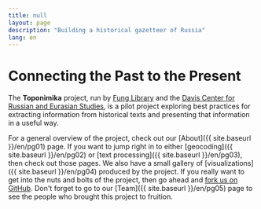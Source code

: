 ```yaml
---
title: null
layout: page
description: "Building a historical gazetteer of Russia"
lang: en
---
```


Connecting the Past to the Present
==================================

The __Toponimika__ project, run by [Fung Library](http://hcl.harvard.edu/libraries/fung/) and the [Davis Center for Russian and Eurasian Studies](http://daviscenter.fas.harvard.edu/), is a pilot project exploring best practices for extracting information from historical texts and presenting that information in a useful way.  
  
For a general overview of the project, check out our [About]({{ site.baseurl }}/en/pg01) page. If you want to jump right in to either [geocoding]({{ site.baseurl }}/en/pg02) or [text processing]({{ site.baseurl }}/en/pg03), then check out those pages. We also have a small gallery of  [visualizations]({{ site.baseurl }}/en/pg04) produced by the project. If you really want to get into the nuts and bolts of the project, then go ahead and [fork us on GitHub](https://github.com/fungDavis/fungHGR). Don't forget to go to our [Team]({{ site.baseurl }}/en/pg05) page to see the people who brought this project to fruition.

<!--

Coming Soon!
============
We’re still working on this site, which will present the results of our investigation into the processes and workflows that can best support the automated creation of a _historical gazetteer_ based on historical texts. Come back soon!

-->
